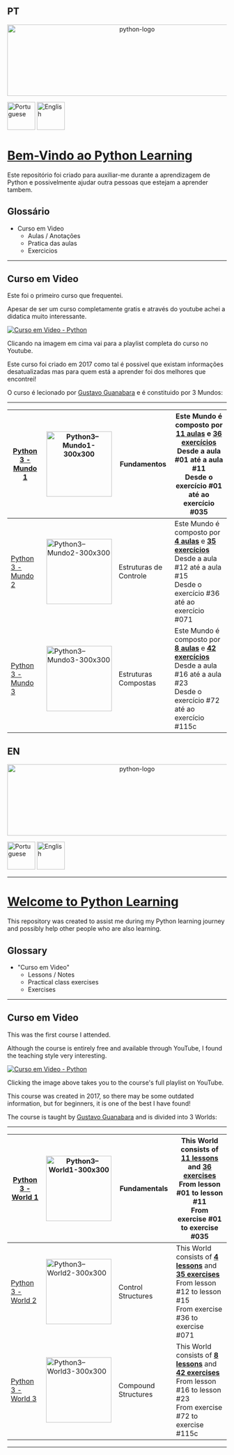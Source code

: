 ## PT
<p align="center">
<img width="580" height="164" alt="python-logo" src="https://github.com/user-attachments/assets/5971a450-9da8-49fe-be3d-8ad72fb4c33a" />
</p>
<a href="https://github.com/DavidPPMerino/PythonLearning#pt"><img width="64" height="64" alt="Portuguese" src="https://github.com/user-attachments/assets/fe1069b8-5eda-4d57-93fc-db6c2635ac25" /></a>  <a href="https://github.com/DavidPPMerino/PythonLearning#en"><img width="64" height="64" alt="English" src="https://github.com/user-attachments/assets/879f3cc8-bbe3-490d-88be-ab687aa718b1" /></a>


# <ins>Bem-Vindo ao Python Learning</ins>

Este repositório foi criado para auxiliar-me durante a aprendizagem de Python e possivelmente ajudar outra pessoas que estejam a aprender tambem.

## Glossário

- Curso em Video
   - Aulas / Anotações
   - Pratica das aulas
   - Exercicios

***     
     
## Curso em Video

Este foi o primeiro curso que frequentei. 

Apesar de ser um curso completamente gratis e através do youtube achei a didatica muito interessante.

[![Curso em Video - Python](https://github.com/user-attachments/assets/018750ec-4174-45f1-99e4-d6383de556cf "Curso em Video - Python")](https://youtube.com/playlist?list=PLvE-ZAFRgX8hnECDn1v9HNTI71veL3oW0&si=uHFWQdJbASj6JuGt)

Clicando na imagem em cima vai para a playlist completa do curso no Youtube.

Este curso foi criado em 2017 como tal é possivel que existam informações desatualizadas mas para quem está a aprender foi dos melhores que encontrei!

O curso é lecionado por [Gustavo Guanabara](https://github.com/gustavoguanabara) e é constituido por 3 Mundos:
***
| [Python 3 - Mundo 1](https://youtube.com/playlist?list=PLHz_AreHm4dlKP6QQCekuIPky1CiwmdI6&si=2dmoqpClhbcxfId-) | <a href="https://www.cursoemvideo.com/curso/python-3-mundo-1"><img width="150" height="150" alt="Python3–Mundo1-300x300" src="https://github.com/user-attachments/assets/ec804c44-e9a4-4a09-87c6-3485a49f8bfb" /></a> | Fundamentos | Este Mundo é composto por **<ins>11 aulas</ins>** e **<ins>36 exercícios</ins>** <br> Desde a aula #01 até a aula #11 <br> Desde o exercício #01 até ao exercício #035|
|---|---|---|---|
| [Python 3 - Mundo 2](https://youtube.com/playlist?list=PLHz_AreHm4dk_nZHmxxf_J0WRAqy5Czye&si=RCHIx1GT2YjBjHYK) | <a href="https://www.cursoemvideo.com/curso/python-3-mundo-2"><img width="150" height="150" alt="Python3–Mundo2-300x300" src="https://github.com/user-attachments/assets/7a3da174-4e2b-49a9-ab44-b2d25a18c282" /></a> | Estruturas de Controle | Este Mundo é composto por **<ins>4 aulas</ins>** e **<ins>35 exercícios</ins>** <br> Desde a aula #12 até a aula #15 <br> Desde o exercício #36 até ao exercício #071|
| [Python 3 - Mundo 3](https://youtube.com/playlist?list=PLHz_AreHm4dksnH2jVTIVNviIMBVYyFnH&si=VuQcakqiJMTaDaLk) | <a href="https://www.cursoemvideo.com/curso/python-3-mundo-3"><img width="150" height="150" alt="Python3–Mundo3-300x300" src="https://github.com/user-attachments/assets/d5492215-40c9-42dc-9d3a-8a33dbe95c21" /></a> | Estruturas Compostas | Este Mundo é composto por **<ins>8 aulas</ins>** e **<ins>42 exercícios</ins>** <br> Desde a aula #16 até a aula #23 <br> Desde o exercício #72 até ao exercício #115c|

## EN

<p align="center">
<img width="580" height="164" alt="python-logo" src="https://github.com/user-attachments/assets/5971a450-9da8-49fe-be3d-8ad72fb4c33a" />
</p>
<a href="https://github.com/DavidPPMerino/PythonLearning#pt"><img width="64" height="64" alt="Portuguese" src="https://github.com/user-attachments/assets/fe1069b8-5eda-4d57-93fc-db6c2635ac25" /></a>  <a href="https://github.com/DavidPPMerino/PythonLearning#en"><img width="64" height="64" alt="English" src="https://github.com/user-attachments/assets/879f3cc8-bbe3-490d-88be-ab687aa718b1" /></a>

---


# <ins>Welcome to Python Learning</ins>

This repository was created to assist me during my Python learning journey and possibly help other people who are also learning.

## Glossary

- "Curso em Video"
   - Lessons / Notes
   - Practical class exercises
   - Exercises

***

## Curso em Video

This was the first course I attended.

Although the course is entirely free and available through YouTube, I found the teaching style very interesting.

[![Curso em Video - Python](https://github.com/user-attachments/assets/018750ec-4174-45f1-99e4-d6383de556cf "Curso em Video - Python")](https://youtube.com/playlist?list=PLvE-ZAFRgX8hnECDn1v9HNTI71veL3oW0&si=uHFWQdJbASj6JuGt)

Clicking the image above takes you to the course's full playlist on YouTube.

This course was created in 2017, so there may be some outdated information, but for beginners, it is one of the best I have found!

The course is taught by [Gustavo Guanabara](https://github.com/gustavoguanabara) and is divided into 3 Worlds:
***
| [Python 3 - World 1](https://youtube.com/playlist?list=PLHz_AreHm4dlKP6QQCekuIPky1CiwmdI6&si=2dmoqpClhbcxfId-) | <a href="https://www.cursoemvideo.com/curso/python-3-mundo-1"><img width="150" height="150" alt="Python3–World1-300x300" src="https://github.com/user-attachments/assets/ec804c44-e9a4-4a09-87c6-3485a49f8bfb" /></a> | Fundamentals | This World consists of **<ins>11 lessons</ins>** and **<ins>36 exercises</ins>** <br> From lesson #01 to lesson #11 <br> From exercise #01 to exercise #035|
|---|---|---|---|
| [Python 3 - World 2](https://youtube.com/playlist?list=PLHz_AreHm4dk_nZHmxxf_J0WRAqy5Czye&si=RCHIx1GT2YjBjHYK) | <a href="https://www.cursoemvideo.com/curso/python-3-mundo-2"><img width="150" height="150" alt="Python3–World2-300x300" src="https://github.com/user-attachments/assets/7a3da174-4e2b-49a9-ab44-b2d25a18c282" /></a> | Control Structures | This World consists of **<ins>4 lessons</ins>** and **<ins>35 exercises</ins>** <br> From lesson #12 to lesson #15 <br> From exercise #36 to exercise #071|
| [Python 3 - World 3](https://youtube.com/playlist?list=PLHz_AreHm4dksnH2jVTIVNviIMBVYyFnH&si=VuQcakqiJMTaDaLk) | <a href="https://www.cursoemvideo.com/curso/python-3-mundo-3"><img width="150" height="150" alt="Python3–World3-300x300" src="https://github.com/user-attachments/assets/d5492215-40c9-42dc-9d3a-8a33dbe95c21" /></a> | Compound Structures | This World consists of **<ins>8 lessons</ins>** and **<ins>42 exercises</ins>** <br> From lesson #16 to lesson #23 <br> From exercise #72 to exercise #115c|

---


